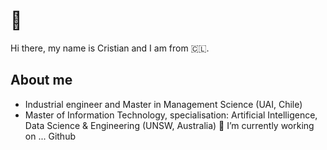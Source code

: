# 👋
Hi there, my name is Cristian and I am from 🇨🇱.
## About me
- Industrial engineer and Master in Management Science (UAI, Chile)
- Master of Information Technology, specialisation: Artificial Intelligence, Data Science & Engineering (UNSW, Australia)
 🔭 I’m currently working on ... Github

<!--
**cverbah/cverbah** is a ✨ _special_ ✨ repository because its `README.md` (this file) appears on your GitHub profile.

Here are some ideas to get you started:

- 🔭 I’m currently working on ...
- 🌱 I’m currently learning ...
- 👯 I’m looking to collaborate on ...
- 🤔 I’m looking for help with ...
- 💬 Ask me about ...
- 📫 How to reach me: ...
- 😄 Pronouns: ...
- ⚡ Fun fact: ...
-->
